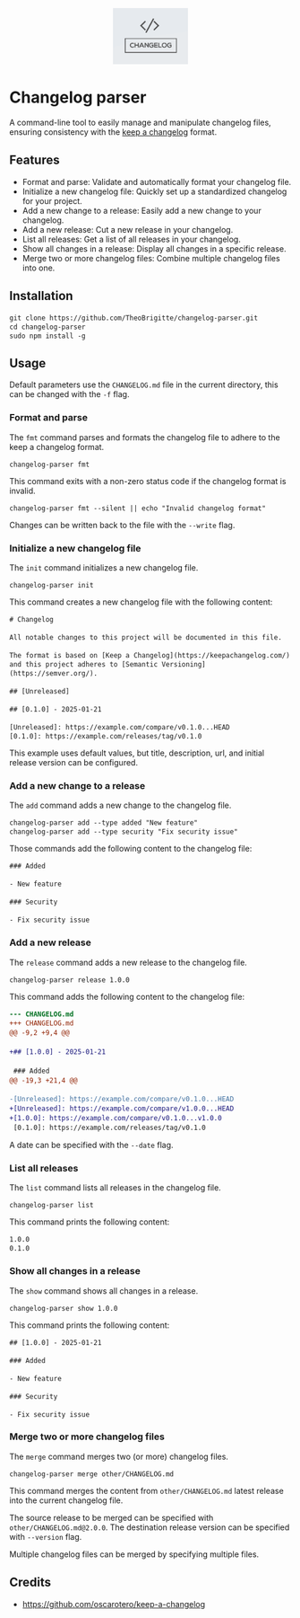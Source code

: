 <p align="center">
    <img src="assets/changelog.png" alt="changelog" height="100px">
</p>

# Changelog parser

A command-line tool to easily manage and manipulate changelog files, ensuring consistency with the [keep a changelog](https://keepachangelog.com) format.

## Features

- Format and parse: Validate and automatically format your changelog file.
- Initialize a new changelog file: Quickly set up a standardized changelog for your project.
- Add a new change to a release: Easily add a new change to your changelog.
- Add a new release: Cut a new release in your changelog.
- List all releases: Get a list of all releases in your changelog.
- Show all changes in a release: Display all changes in a specific release.
- Merge two or more changelog files: Combine multiple changelog files into one.

## Installation

```shell
git clone https://github.com/TheoBrigitte/changelog-parser.git
cd changelog-parser
sudo npm install -g
```

## Usage

Default parameters use the `CHANGELOG.md` file in the current directory, this can be changed with the `-f` flag.

### Format and parse

The `fmt` command parses and formats the changelog file to adhere to the keep a changelog format.

```shell
changelog-parser fmt
```

This command exits with a non-zero status code if the changelog format is invalid.

```shell
changelog-parser fmt --silent || echo "Invalid changelog format"
```

Changes can be written back to the file with the `--write` flag.

### Initialize a new changelog file

The `init` command initializes a new changelog file.

```shell
changelog-parser init
```

This command creates a new changelog file with the following content:

```shell
# Changelog

All notable changes to this project will be documented in this file.

The format is based on [Keep a Changelog](https://keepachangelog.com/)
and this project adheres to [Semantic Versioning](https://semver.org/).

## [Unreleased]

## [0.1.0] - 2025-01-21

[Unreleased]: https://example.com/compare/v0.1.0...HEAD
[0.1.0]: https://example.com/releases/tag/v0.1.0
```

This example uses default values, but title, description, url, and initial release version can be configured.

### Add a new change to a release

The `add` command adds a new change to the changelog file.

```
changelog-parser add --type added "New feature"
changelog-parser add --type security "Fix security issue"
```

Those commands add the following content to the changelog file:

```shell
### Added

- New feature

### Security

- Fix security issue
```

### Add a new release

The `release` command adds a new release to the changelog file.

```shell
changelog-parser release 1.0.0
```

This command adds the following content to the changelog file:

```diff
--- CHANGELOG.md
+++ CHANGELOG.md
@@ -9,2 +9,4 @@

+## [1.0.0] - 2025-01-21

 ### Added
@@ -19,3 +21,4 @@

-[Unreleased]: https://example.com/compare/v0.1.0...HEAD
+[Unreleased]: https://example.com/compare/v1.0.0...HEAD
+[1.0.0]: https://example.com/compare/v0.1.0...v1.0.0
 [0.1.0]: https://example.com/releases/tag/v0.1.0
```

A date can be specified with the `--date` flag.

### List all releases

The `list` command lists all releases in the changelog file.

```shell
changelog-parser list
```

This command prints the following content:

```shell
1.0.0
0.1.0
```

### Show all changes in a release

The `show` command shows all changes in a release.

```shell
changelog-parser show 1.0.0
```

This command prints the following content:

```shell
## [1.0.0] - 2025-01-21

### Added

- New feature

### Security

- Fix security issue
```

### Merge two or more changelog files

The `merge` command merges two (or more) changelog files.

```shell
changelog-parser merge other/CHANGELOG.md
```

This command merges the content from `other/CHANGELOG.md` latest release into the current changelog file.

The source release to be merged can be specified with `other/CHANGELOG.md@2.0.0`.
The destination release version can be specified with `--version` flag.

Multiple changelog files can be merged by specifying multiple files.

## Credits

- https://github.com/oscarotero/keep-a-changelog
